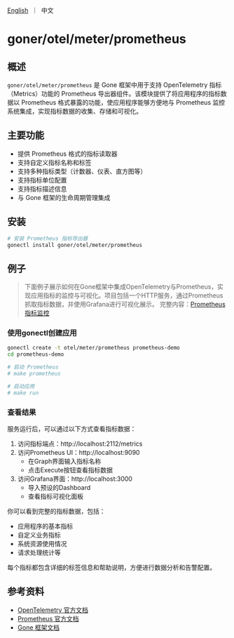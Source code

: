 <p>
    <a href="README.md">English</a>&nbsp ｜&nbsp 中文
</p>

# goner/otel/meter/prometheus

## 概述

`goner/otel/meter/prometheus` 是 Gone 框架中用于支持 OpenTelemetry 指标（Metrics）功能的 Prometheus 导出器组件。该模块提供了将应用程序的指标数据以 Prometheus 格式暴露的功能，使应用程序能够方便地与 Prometheus 监控系统集成，实现指标数据的收集、存储和可视化。

## 主要功能

- 提供 Prometheus 格式的指标读取器
- 支持自定义指标名称和标签
- 支持多种指标类型（计数器、仪表、直方图等）
- 支持指标单位配置
- 支持指标描述信息
- 与 Gone 框架的生命周期管理集成

## 安装

```bash
# 安装 Prometheus 指标导出器
gonectl install goner/otel/meter/prometheus
```


## 例子
> 下面例子展示如何在Gone框架中集成OpenTelemetry与Prometheus，实现应用指标的监控与可视化。项目包括一个HTTP服务，通过Prometheus抓取指标数据，并使用Grafana进行可视化展示。
> 完整内容：[Prometheus指标监控](../../../examples/otel/meter/prometheus)

### 使用gonectl创建应用
```bash
gonectl create -t otel/meter/prometheus prometheus-demo
cd prometheus-demo

# 启动 Prometheus
# make prometheus

# 启动应用
# make run
```

### 查看结果

服务运行后，可以通过以下方式查看指标数据：

1. 访问指标端点：http://localhost:2112/metrics
2. 访问Prometheus UI：http://localhost:9090
   - 在Graph界面输入指标名称
   - 点击Execute按钮查看指标数据
3. 访问Grafana界面：http://localhost:3000
   - 导入预设的Dashboard
   - 查看指标可视化面板

你可以看到完整的指标数据，包括：
- 应用程序的基本指标
- 自定义业务指标
- 系统资源使用情况
- 请求处理统计等

每个指标都包含详细的标签信息和帮助说明，方便进行数据分析和告警配置。

## 参考资料

- [OpenTelemetry 官方文档](https://opentelemetry.io/docs/)
- [Prometheus 官方文档](https://prometheus.io/docs/)
- [Gone 框架文档](https://github.com/gone-io/gone)